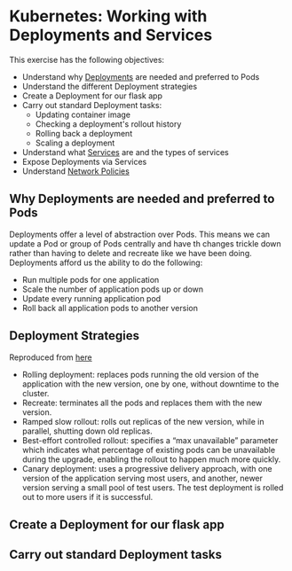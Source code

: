 # Kubernetes: Working with Deployments and Services

This exercise has the following objectives:
- Understand why [Deployments](https://kubernetes.io/docs/concepts/workloads/controllers/deployment/) are needed and preferred to Pods
- Understand the different Deployment strategies
- Create a Deployment for our flask app
- Carry out standard Deployment tasks:
  - Updating container image
  - Checking a deployment's rollout history
  - Rolling back a deployment
  - Scaling a deployment
- Understand what [Services](https://kubernetes.io/docs/concepts/services-networking/service/) are and the types of services
- Expose Deployments via Services
- Understand [Network Policies](https://kubernetes.io/docs/concepts/services-networking/network-policies/)


## Why Deployments are needed and preferred to Pods
Deployments offer a level of abstraction over Pods. This means we can update a Pod or group of Pods centrally and have th changes trickle down rather than having to delete and recreate like we have been doing.
Deployments afford us the ability to do the following:
- Run multiple pods for one application
- Scale the number of application pods up or down 
- Update every running application pod
- Roll back all application pods to another version

## Deployment Strategies
Reproduced from [here](https://spot.io/resources/kubernetes-autoscaling/5-kubernetes-deployment-strategies-roll-out-like-the-pros/)
- Rolling deployment: replaces pods running the old version of the application with the new version, one by one, without downtime to the cluster.
- Recreate: terminates all the pods and replaces them with the new version.
- Ramped slow rollout: rolls out replicas of the new version, while in parallel, shutting down old replicas. 
- Best-effort controlled rollout: specifies a “max unavailable” parameter which indicates what percentage of existing pods can be unavailable during the upgrade, enabling the rollout to happen much more quickly.
- Canary deployment: uses a progressive delivery approach, with one version of the application serving most users, and another, newer version serving a small pool of test users. The test deployment is rolled out to more users if it is successful.

## Create a Deployment for our flask app

## Carry out standard Deployment tasks